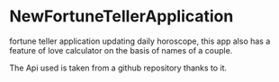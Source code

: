 # NewFortuneTellerApplication
fortune teller application updating daily horoscope,
this app also has a feature of love calculator on the basis of names of a couple.

The Api used is taken from a github repository thanks to it.
